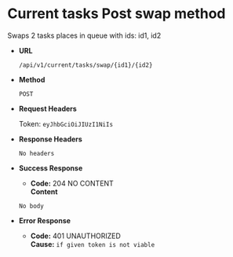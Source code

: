 # Current tasks Post swap method

Swaps 2 tasks places in queue with ids: id1, id2

* **URL**

  `/api/v1/current/tasks/swap/{id1}/{id2}`

* **Method**

  `POST`

* **Request Headers**
  
  Token: `eyJhbGciOiJIUzI1NiIs`

* **Response Headers**

  `No headers`

* **Success Response**

  * **Code:** 204  NO CONTENT  
  **Content**

  `No body`

* **Error Response**
  
  * **Code:** 401 UNAUTHORIZED  
  **Cause:** `if given token is not viable`
